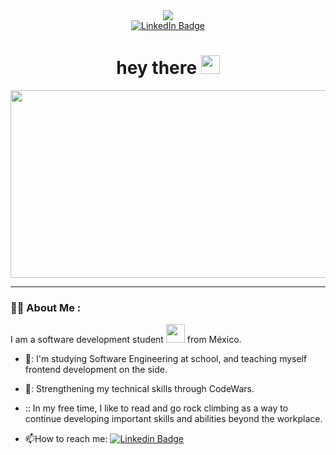 <div id="header" align="center">
  <img src="https://media.giphy.com/media/v1.Y2lkPTc5MGI3NjExMTFhNmY5MzQyMWY0ZDUwODU4N2IyMmM1Mjg4MDk0ZDdhODlhNDJjZSZjdD1z/M9gbBd9nbDrOTu1Mqx/giphy.gif"/>

  <div id="badges">
    <a href="www.linkedin.com/in/emilio-ramirez-921a1a170](https://www.linkedin.com/in/emilio-ramirez-921a1a170/">
      <img src="https://img.shields.io/badge/LinkedIn-blue?style=for-the-badge&logo=linkedin&logoColor=white" alt="LinkedIn Badge"/>
    </a>
    <div>
      <img src="https://komarev.com/ghpvc/?username=your-github-emilio-ramirez-921a1a170&style=flat-square&color=blue" alt=""/>
    </div>
  </div>
  <h1>
  hey there
  <img src="https://media.giphy.com/media/hvRJCLFzcasrR4ia7z/giphy.gif" width="30px"/>
  </h1>
</div>
<div align="center">
  <img src="https://media.giphy.com/media/dWesBcTLavkZuG35MI/giphy.gif" width="600" height="300"/>
</div>

---

### :woman_technologist: About Me :

I am a software development student <img src="https://media.giphy.com/media/WUlplcMpOCEmTGBtBW/giphy.gif" width="30"> from México.

- 🔭: I'm studying Software Engineering at school, and teaching myself frontend development on the side.

- 🤺: Strengthening my technical skills through CodeWars.

- :: In my free time, I like to read and go rock climbing as a way to continue developing important skills and abilities beyond the workplace.

- :mailbox:How to reach me: [![Linkedin Badge](https://img.shields.io/badge/-EmilioRM-blue?style=flat&logo=Linkedin&logoColor=white)](https://www.linkedin.com/in/emilio-ramirez-921a1a170/)
